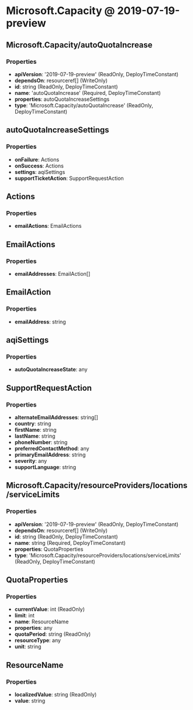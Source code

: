 # Microsoft.Capacity @ 2019-07-19-preview

## Microsoft.Capacity/autoQuotaIncrease
### Properties
* **apiVersion**: '2019-07-19-preview' (ReadOnly, DeployTimeConstant)
* **dependsOn**: resourceref[] (WriteOnly)
* **id**: string (ReadOnly, DeployTimeConstant)
* **name**: 'autoQuotaIncrease' (Required, DeployTimeConstant)
* **properties**: autoQuotaIncreaseSettings
* **type**: 'Microsoft.Capacity/autoQuotaIncrease' (ReadOnly, DeployTimeConstant)

## autoQuotaIncreaseSettings
### Properties
* **onFailure**: Actions
* **onSuccess**: Actions
* **settings**: aqiSettings
* **supportTicketAction**: SupportRequestAction

## Actions
### Properties
* **emailActions**: EmailActions

## EmailActions
### Properties
* **emailAddresses**: EmailAction[]

## EmailAction
### Properties
* **emailAddress**: string

## aqiSettings
### Properties
* **autoQuotaIncreaseState**: any

## SupportRequestAction
### Properties
* **alternateEmailAddresses**: string[]
* **country**: string
* **firstName**: string
* **lastName**: string
* **phoneNumber**: string
* **preferredContactMethod**: any
* **primaryEmailAddress**: string
* **severity**: any
* **supportLanguage**: string

## Microsoft.Capacity/resourceProviders/locations/serviceLimits
### Properties
* **apiVersion**: '2019-07-19-preview' (ReadOnly, DeployTimeConstant)
* **dependsOn**: resourceref[] (WriteOnly)
* **id**: string (ReadOnly, DeployTimeConstant)
* **name**: string (Required, DeployTimeConstant)
* **properties**: QuotaProperties
* **type**: 'Microsoft.Capacity/resourceProviders/locations/serviceLimits' (ReadOnly, DeployTimeConstant)

## QuotaProperties
### Properties
* **currentValue**: int (ReadOnly)
* **limit**: int
* **name**: ResourceName
* **properties**: any
* **quotaPeriod**: string (ReadOnly)
* **resourceType**: any
* **unit**: string

## ResourceName
### Properties
* **localizedValue**: string (ReadOnly)
* **value**: string

